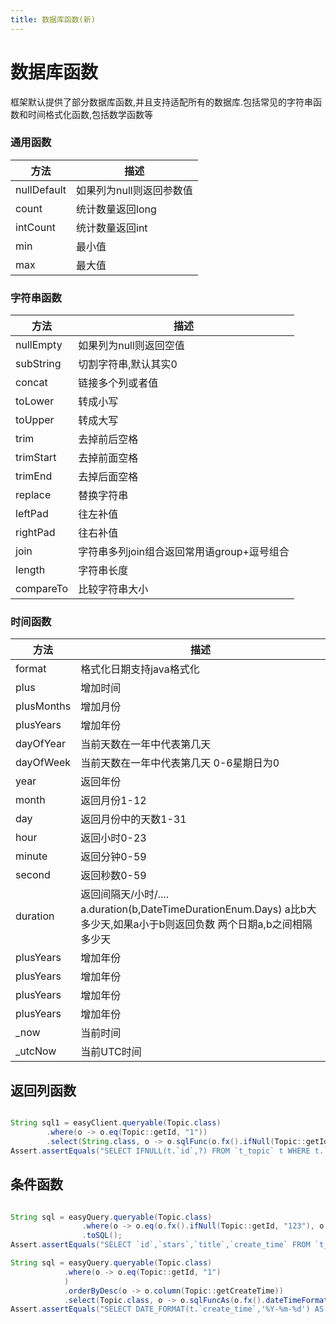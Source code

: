 ```yaml
---
title: 数据库函数(新)
---
```


# 数据库函数
框架默认提供了部分数据库函数,并且支持适配所有的数据库.包括常见的字符串函数和时间格式化函数,包括数学函数等

### 通用函数
方法  |    描述  
--- |  --- 
nullDefault| 如果列为null则返回参数值
count| 统计数量返回long
intCount| 统计数量返回int
min| 最小值
max| 最大值

### 字符串函数
方法  |    描述  
--- |  --- 
nullEmpty| 如果列为null则返回空值
subString| 切割字符串,默认其实0
concat| 链接多个列或者值
toLower| 转成小写
toUpper| 转成大写
trim| 去掉前后空格
trimStart| 去掉前面空格
trimEnd| 去掉后面空格
replace| 替换字符串
leftPad| 往左补值
rightPad| 往右补值
join| 字符串多列join组合返回常用语group+逗号组合
length| 字符串长度
compareTo| 比较字符串大小


### 时间函数
方法  |    描述  
--- |  --- 
format| 格式化日期支持java格式化
plus| 增加时间
plusMonths| 增加月份
plusYears| 增加年份
dayOfYear| 当前天数在一年中代表第几天
dayOfWeek| 当前天数在一年中代表第几天 0-6星期日为0
year| 返回年份
month| 返回月份1-12
day| 返回月份中的天数1-31
hour| 返回小时0-23
minute| 返回分钟0-59
second| 返回秒数0-59
duration| 返回间隔天/小时/....  a.duration(b,DateTimeDurationEnum.Days) a比b大多少天,如果a小于b则返回负数 两个日期a,b之间相隔多少天
plusYears| 增加年份
plusYears| 增加年份
plusYears| 增加年份
plusYears| 增加年份
_now|  当前时间
_utcNow|  当前UTC时间

## 返回列函数
```java

String sql1 = easyClient.queryable(Topic.class)
        .where(o -> o.eq(Topic::getId, "1"))
        .select(String.class, o -> o.sqlFunc(o.fx().ifNull(Topic::getId, "1"))).toSQL();
Assert.assertEquals("SELECT IFNULL(t.`id`,?) FROM `t_topic` t WHERE t.`id` = ?", sql1);
```

## 条件函数
```java

String sql = easyQuery.queryable(Topic.class)
                .where(o -> o.eq(o.fx().ifNull(Topic::getId, "123"), o.fx().ifNull(Topic::getTitle, "456")))
                .toSQL();
Assert.assertEquals("SELECT `id`,`stars`,`title`,`create_time` FROM `t_topic` WHERE IFNULL(`id`,?) = IFNULL(`title`,?)", sql);

String sql = easyQuery.queryable(Topic.class)
            .where(o -> o.eq(Topic::getId, "1")
            )
            .orderByDesc(o -> o.column(Topic::getCreateTime))
            .select(Topic.class, o -> o.sqlFuncAs(o.fx().dateTimeFormat(Topic::getCreateTime, "yyyy-MM-dd"), Topic::getTitle)).toSQL();
Assert.assertEquals("SELECT DATE_FORMAT(t.`create_time`,'%Y-%m-%d') AS `title` FROM `t_topic` t WHERE t.`id` = ? ORDER BY t.`create_time` DESC", sql);
```